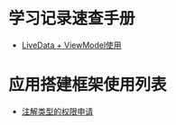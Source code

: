 # 学习记录速查手册
* [LiveData + ViewModel使用](https://github.com/MaosanDao/SysStudyProject/blob/main/LiveDataViewModel.md)
# 应用搭建框架使用列表
* [注解类型的权限申请](https://github.com/permissions-dispatcher/PermissionsDispatcher)
